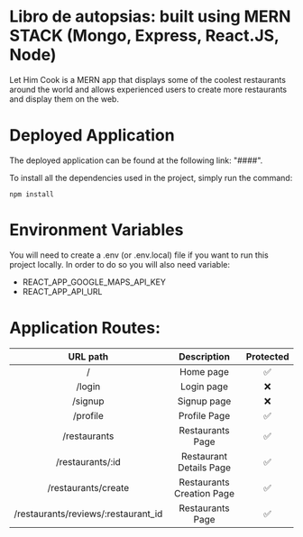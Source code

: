 # Libro de autopsias: built using MERN STACK (Mongo, Express, React.JS, Node)

Let Him Cook is a MERN app that displays some of the coolest restaurants around the world and allows
experienced users to create more restaurants and display them on the web.

# Deployed Application

The deployed application can be found at the following link: "####".

To install all the dependencies used in the project, simply run the command:

```
npm install
```

# Environment Variables

You will need to create a .env (or .env.local) file if you want to run this project locally. In order to do so you will also need variable:

- REACT_APP_GOOGLE_MAPS_API_KEY
- REACT_APP_API_URL

# Application Routes:

|              URL path               |        Description        | Protected |
| :---------------------------------: | :-----------------------: | :-------: |
|                  /                  |         Home page         |    ✅     |
|               /login                |        Login page         |    ❌     |
|               /signup               |        Signup page        |    ❌     |
|              /profile               |       Profile Page        |    ✅     |
|            /restaurants             |     Restaurants Page      |    ✅     |
|          /restaurants/:id           |  Restaurant Details Page  |    ✅     |
|         /restaurants/create         | Restaurants Creation Page |    ✅     |
| /restaurants/reviews/:restaurant_id |     Restaurants Page      |    ✅     |
